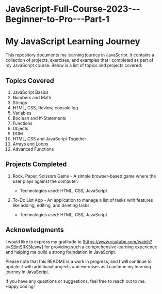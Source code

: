 # JavaScript-Full-Course-2023---Beginner-to-Pro---Part-1

# My JavaScript Learning Journey

This repository documents my learning journey in JavaScript. It contains a collection of projects, exercises, and examples that I completed as part of my JavaScript course. Below is a list of topics and projects covered:

## Topics Covered

1. JavaScript Basics
2. Numbers and Math
3. Strings
4. HTML, CSS, Review, console.log
5. Variables
6. Boolean  and If-Statements
7. Functions
8. Objects
9. DOM
10. HTML, CSS and JavaScript Together
11. Arrays and Loops
12. Advanced Functions

## Projects Completed

1. Rock, Paper, Scissors Game - A simple browser-based game where the user plays against the computer.
   - Technologies used: HTML, CSS, JavaScript

2. To-Do List App - An application to manage a list of tasks with features like adding, editing, and deleting tasks.
   - Technologies used: HTML, CSS, JavaScript




## Acknowledgments

I would like to express my gratitude to [https://www.youtube.com/watch?v=SBmSRK3feww] for providing such a comprehensive learning experience and helping me build a strong foundation in JavaScript.

Please note that this README is a work in progress, and I will continue to update it with additional projects and exercises as I continue my learning journey in JavaScript.

If you have any questions or suggestions, feel free to reach out to me. Happy coding!
